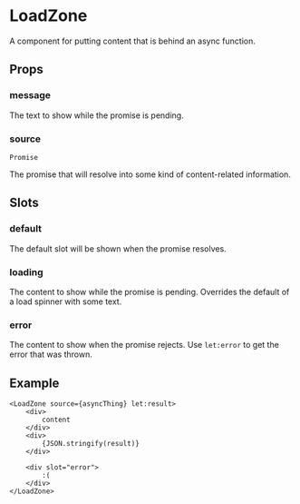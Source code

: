# LoadZone
A component for putting content that is behind an async function.

## Props

### message
The text to show while the promise is pending.

### source
`Promise`

The promise that will resolve into some kind of content-related information.

## Slots

### default
The default slot will be shown when the promise resolves.

### loading
The content to show while the promise is pending. Overrides the default of a
load spinner with some text.

### error
The content to show when the promise rejects. Use `let:error` to get the error
that was thrown.

## Example

```svelte
<LoadZone source={asyncThing} let:result>
    <div>
        content
    </div>
    <div>
        {JSON.stringify(result)}
    </div>

    <div slot="error">
        :(
    </div>
</LoadZone>
```
